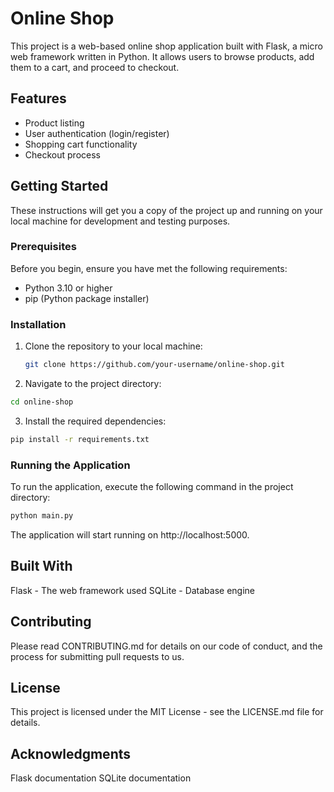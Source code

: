 # Online Shop

This project is a web-based online shop application built with Flask, a micro web framework written in Python. It allows users to browse products, add them to a cart, and proceed to checkout.

## Features

- Product listing
- User authentication (login/register)
- Shopping cart functionality
- Checkout process

## Getting Started

These instructions will get you a copy of the project up and running on your local machine for development and testing purposes.

### Prerequisites

Before you begin, ensure you have met the following requirements:

- Python 3.10 or higher
- pip (Python package installer)

### Installation

1. Clone the repository to your local machine:
   ```sh
   git clone https://github.com/your-username/online-shop.git
   ```

2. Navigate to the project directory:
  ```sh
  cd online-shop
  ```

3. Install the required dependencies:
  ```sh
  pip install -r requirements.txt
  ```

### Running the Application

To run the application, execute the following command in the project directory:
  ```sh
  python main.py
  ```

The application will start running on http://localhost:5000.

## Built With

Flask - The web framework used
SQLite - Database engine

## Contributing

Please read CONTRIBUTING.md for details on our code of conduct, and the process for submitting pull requests to us.

## License

This project is licensed under the MIT License - see the LICENSE.md file for details.

## Acknowledgments

Flask documentation
SQLite documentation


